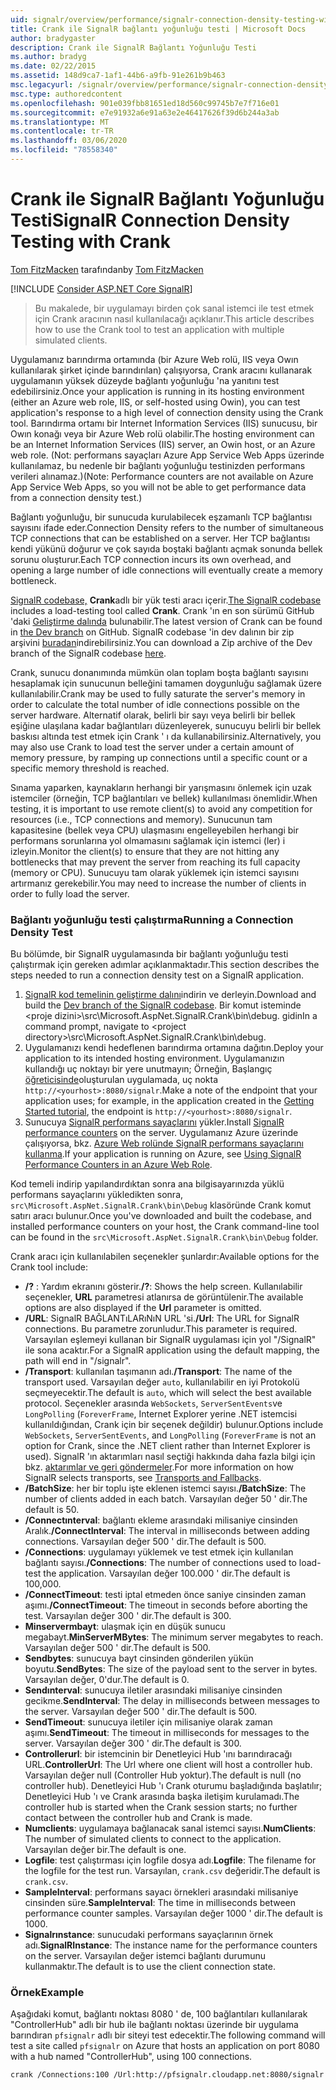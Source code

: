 ```yaml
---
uid: signalr/overview/performance/signalr-connection-density-testing-with-crank
title: Crank ile SignalR bağlantı yoğunluğu testi | Microsoft Docs
author: bradygaster
description: Crank ile SignalR Bağlantı Yoğunluğu Testi
ms.author: bradyg
ms.date: 02/22/2015
ms.assetid: 148d9ca7-1af1-44b6-a9fb-91e261b9b463
msc.legacyurl: /signalr/overview/performance/signalr-connection-density-testing-with-crank
msc.type: authoredcontent
ms.openlocfilehash: 901e039fbb81651ed18d560c99745b7e7f716e01
ms.sourcegitcommit: e7e91932a6e91a63e2e46417626f39d6b244a3ab
ms.translationtype: MT
ms.contentlocale: tr-TR
ms.lasthandoff: 03/06/2020
ms.locfileid: "78558340"
---
```

# <a name="signalr-connection-density-testing-with-crank"></a><span data-ttu-id="3cbb6-103">Crank ile SignalR Bağlantı Yoğunluğu Testi</span><span class="sxs-lookup"><span data-stu-id="3cbb6-103">SignalR Connection Density Testing with Crank</span></span>

<span data-ttu-id="3cbb6-104">[Tom FitzMacken](https://github.com/tfitzmac) tarafından</span><span class="sxs-lookup"><span data-stu-id="3cbb6-104">by [Tom FitzMacken](https://github.com/tfitzmac)</span></span>

[!INCLUDE [Consider ASP.NET Core SignalR](~/includes/signalr/signalr-version-disambiguation.md)]

> <span data-ttu-id="3cbb6-105">Bu makalede, bir uygulamayı birden çok sanal istemci ile test etmek için Crank aracının nasıl kullanılacağı açıklanır.</span><span class="sxs-lookup"><span data-stu-id="3cbb6-105">This article describes how to use the Crank tool to test an application with multiple simulated clients.</span></span>

<span data-ttu-id="3cbb6-106">Uygulamanız barındırma ortamında (bir Azure Web rolü, IIS veya Owın kullanılarak şirket içinde barındırılan) çalışıyorsa, Crank aracını kullanarak uygulamanın yüksek düzeyde bağlantı yoğunluğu 'na yanıtını test edebilirsiniz.</span><span class="sxs-lookup"><span data-stu-id="3cbb6-106">Once your application is running in its hosting environment (either an Azure web role, IIS, or self-hosted using Owin), you can test application's response to a high level of connection density using the Crank tool.</span></span> <span data-ttu-id="3cbb6-107">Barındırma ortamı bir Internet Information Services (IIS) sunucusu, bir Owın konağı veya bir Azure Web rolü olabilir.</span><span class="sxs-lookup"><span data-stu-id="3cbb6-107">The hosting environment can be an Internet Information Services (IIS) server, an Owin host, or an Azure web role.</span></span> <span data-ttu-id="3cbb6-108">(Not: performans sayaçları Azure App Service Web Apps üzerinde kullanılamaz, bu nedenle bir bağlantı yoğunluğu testinizden performans verileri alınamaz.)</span><span class="sxs-lookup"><span data-stu-id="3cbb6-108">(Note: Performance counters are not available on Azure App Service Web Apps, so you will not be able to get performance data from a connection density test.)</span></span>

<span data-ttu-id="3cbb6-109">Bağlantı yoğunluğu, bir sunucuda kurulabilecek eşzamanlı TCP bağlantısı sayısını ifade eder.</span><span class="sxs-lookup"><span data-stu-id="3cbb6-109">Connection Density refers to the number of simultaneous TCP connections that can be established on a server.</span></span> <span data-ttu-id="3cbb6-110">Her TCP bağlantısı kendi yükünü doğurur ve çok sayıda boştaki bağlantı açmak sonunda bellek sorunu oluşturur.</span><span class="sxs-lookup"><span data-stu-id="3cbb6-110">Each TCP connection incurs its own overhead, and opening a large number of idle connections will eventually create a memory bottleneck.</span></span>

<span data-ttu-id="3cbb6-111">[SignalR codebase,](https://github.com/signalr/signalr) **Crank**adlı bir yük testi aracı içerir.</span><span class="sxs-lookup"><span data-stu-id="3cbb6-111">[The SignalR codebase](https://github.com/signalr/signalr) includes a load-testing tool called **Crank**.</span></span> <span data-ttu-id="3cbb6-112">Crank 'ın en son sürümü GitHub 'daki [Geliştirme dalında](https://github.com/SignalR/signalr/tree/dev) bulunabilir.</span><span class="sxs-lookup"><span data-stu-id="3cbb6-112">The latest version of Crank can be found in [the Dev branch](https://github.com/SignalR/signalr/tree/dev) on GitHub.</span></span> <span data-ttu-id="3cbb6-113">SignalR codebase 'in dev dalının bir zip arşivini [buradan](https://github.com/SignalR/SignalR/archive/dev.zip)indirebilirsiniz.</span><span class="sxs-lookup"><span data-stu-id="3cbb6-113">You can download a Zip archive of the Dev branch of the SignalR codebase [here](https://github.com/SignalR/SignalR/archive/dev.zip).</span></span>

<span data-ttu-id="3cbb6-114">Crank, sunucu donanımında mümkün olan toplam boşta bağlantı sayısını hesaplamak için sunucunun belleğini tamamen doygunluğu sağlamak üzere kullanılabilir.</span><span class="sxs-lookup"><span data-stu-id="3cbb6-114">Crank may be used to fully saturate the server's memory in order to calculate the total number of idle connections possible on the server hardware.</span></span> <span data-ttu-id="3cbb6-115">Alternatif olarak, belirli bir sayı veya belirli bir bellek eşiğine ulaşılana kadar bağlantıları düzenleyerek, sunucuyu belirli bir bellek baskısı altında test etmek için Crank ' ı da kullanabilirsiniz.</span><span class="sxs-lookup"><span data-stu-id="3cbb6-115">Alternatively, you may also use Crank to load test the server under a certain amount of memory pressure, by ramping up connections until a specific count or a specific memory threshold is reached.</span></span>

<span data-ttu-id="3cbb6-116">Sınama yaparken, kaynakların herhangi bir yarışmasını önlemek için uzak istemciler (örneğin, TCP bağlantıları ve bellek) kullanılması önemlidir.</span><span class="sxs-lookup"><span data-stu-id="3cbb6-116">When testing, it is important to use remote client(s) to avoid any competition for resources (i.e., TCP connections and memory).</span></span> <span data-ttu-id="3cbb6-117">Sunucunun tam kapasitesine (bellek veya CPU) ulaşmasını engelleyebilen herhangi bir performans sorunlarına yol olmamasını sağlamak için istemci (ler) i izleyin.</span><span class="sxs-lookup"><span data-stu-id="3cbb6-117">Monitor the client(s) to ensure that they are not hitting any bottlenecks that may prevent the server from reaching its full capacity (memory or CPU).</span></span> <span data-ttu-id="3cbb6-118">Sunucuyu tam olarak yüklemek için istemci sayısını artırmanız gerekebilir.</span><span class="sxs-lookup"><span data-stu-id="3cbb6-118">You may need to increase the number of clients in order to fully load the server.</span></span>

### <a name="running-a-connection-density-test"></a><span data-ttu-id="3cbb6-119">Bağlantı yoğunluğu testi çalıştırma</span><span class="sxs-lookup"><span data-stu-id="3cbb6-119">Running a Connection Density Test</span></span>

<span data-ttu-id="3cbb6-120">Bu bölümde, bir SignalR uygulamasında bir bağlantı yoğunluğu testi çalıştırmak için gereken adımlar açıklanmaktadır.</span><span class="sxs-lookup"><span data-stu-id="3cbb6-120">This section describes the steps needed to run a connection density test on a SignalR application.</span></span>

1. <span data-ttu-id="3cbb6-121">[SignalR kod temelinin geliştirme dalını](https://github.com/SignalR/SignalR/archive/dev.zip)indirin ve derleyin.</span><span class="sxs-lookup"><span data-stu-id="3cbb6-121">Download and build the [Dev branch of the SignalR codebase](https://github.com/SignalR/SignalR/archive/dev.zip).</span></span> <span data-ttu-id="3cbb6-122">Bir komut isteminde &lt;proje dizini&gt;\src\Microsoft.AspNet.SignalR.Crank\bin\debug. gidin</span><span class="sxs-lookup"><span data-stu-id="3cbb6-122">In a command prompt, navigate to &lt;project directory&gt;\src\Microsoft.AspNet.SignalR.Crank\bin\debug.</span></span>
2. <span data-ttu-id="3cbb6-123">Uygulamanızı kendi hedeflenen barındırma ortamına dağıtın.</span><span class="sxs-lookup"><span data-stu-id="3cbb6-123">Deploy your application to its intended hosting environment.</span></span> <span data-ttu-id="3cbb6-124">Uygulamanızın kullandığı uç noktayı bir yere unutmayın; Örneğin, Başlangıç [öğreticisinde](../getting-started/tutorial-getting-started-with-signalr.md)oluşturulan uygulamada, uç nokta `http://<yourhost>:8080/signalr`.</span><span class="sxs-lookup"><span data-stu-id="3cbb6-124">Make a note of the endpoint that your application uses; for example, in the application created in the [Getting Started tutorial](../getting-started/tutorial-getting-started-with-signalr.md), the endpoint is `http://<yourhost>:8080/signalr`.</span></span>
3. <span data-ttu-id="3cbb6-125">Sunucuya [SignalR performans sayaçlarını](signalr-performance.md#perfcounters) yükler.</span><span class="sxs-lookup"><span data-stu-id="3cbb6-125">Install [SignalR performance counters](signalr-performance.md#perfcounters) on the server.</span></span> <span data-ttu-id="3cbb6-126">Uygulamanız Azure üzerinde çalışıyorsa, bkz. [Azure Web rolünde SignalR performans sayaçlarını kullanma](using-signalr-performance-counters-in-an-azure-web-role.md).</span><span class="sxs-lookup"><span data-stu-id="3cbb6-126">If your application is running on Azure, see [Using SignalR Performance Counters in an Azure Web Role](using-signalr-performance-counters-in-an-azure-web-role.md).</span></span>

<span data-ttu-id="3cbb6-127">Kod temeli indirip yapılandırdıktan sonra ana bilgisayarınızda yüklü performans sayaçlarını yükledikten sonra, `src\Microsoft.AspNet.SignalR.Crank\bin\Debug` klasöründe Crank komut satırı aracı bulunur.</span><span class="sxs-lookup"><span data-stu-id="3cbb6-127">Once you've downloaded and built the codebase, and installed performance counters on your host, the Crank command-line tool can be found in the `src\Microsoft.AspNet.SignalR.Crank\bin\Debug` folder.</span></span>

<span data-ttu-id="3cbb6-128">Crank aracı için kullanılabilen seçenekler şunlardır:</span><span class="sxs-lookup"><span data-stu-id="3cbb6-128">Available options for the Crank tool include:</span></span>

- <span data-ttu-id="3cbb6-129">**/?** : Yardım ekranını gösterir.</span><span class="sxs-lookup"><span data-stu-id="3cbb6-129">**/?**: Shows the help screen.</span></span> <span data-ttu-id="3cbb6-130">Kullanılabilir seçenekler, **URL** parametresi atlanırsa de görüntülenir.</span><span class="sxs-lookup"><span data-stu-id="3cbb6-130">The available options are also displayed if the **Url** parameter is omitted.</span></span>
- <span data-ttu-id="3cbb6-131">**/URL**: SignalR BAĞLANTıLARıNıN URL 'si.</span><span class="sxs-lookup"><span data-stu-id="3cbb6-131">**/Url**: The URL for SignalR connections.</span></span> <span data-ttu-id="3cbb6-132">Bu parametre zorunludur.</span><span class="sxs-lookup"><span data-stu-id="3cbb6-132">This parameter is required.</span></span> <span data-ttu-id="3cbb6-133">Varsayılan eşlemeyi kullanan bir SignalR uygulaması için yol "/SignalR" ile sona acaktır.</span><span class="sxs-lookup"><span data-stu-id="3cbb6-133">For a SignalR application using the default mapping, the path will end in "/signalr".</span></span>
- <span data-ttu-id="3cbb6-134">**/Transport**: kullanılan taşımanın adı.</span><span class="sxs-lookup"><span data-stu-id="3cbb6-134">**/Transport**: The name of the transport used.</span></span> <span data-ttu-id="3cbb6-135">Varsayılan değer `auto`, kullanılabilir en iyi Protokolü seçmeyecektir.</span><span class="sxs-lookup"><span data-stu-id="3cbb6-135">The default is `auto`, which will select the best available protocol.</span></span> <span data-ttu-id="3cbb6-136">Seçenekler arasında `WebSockets`, `ServerSentEvents`ve `LongPolling` (`ForeverFrame`, Internet Explorer yerine .NET istemcisi kullanıldığından, Crank için bir seçenek değildir) bulunur.</span><span class="sxs-lookup"><span data-stu-id="3cbb6-136">Options include `WebSockets`, `ServerSentEvents`, and `LongPolling` (`ForeverFrame` is not an option for Crank, since the .NET client rather than Internet Explorer is used).</span></span> <span data-ttu-id="3cbb6-137">SignalR 'ın aktarımları nasıl seçtiği hakkında daha fazla bilgi için bkz. [aktarımlar ve geri göndermeler](../getting-started/introduction-to-signalr.md#transports).</span><span class="sxs-lookup"><span data-stu-id="3cbb6-137">For more information on how SignalR selects transports, see [Transports and Fallbacks](../getting-started/introduction-to-signalr.md#transports).</span></span>
- <span data-ttu-id="3cbb6-138">**/BatchSize**: her bir toplu işte eklenen istemci sayısı.</span><span class="sxs-lookup"><span data-stu-id="3cbb6-138">**/BatchSize**: The number of clients added in each batch.</span></span> <span data-ttu-id="3cbb6-139">Varsayılan değer 50 ' dir.</span><span class="sxs-lookup"><span data-stu-id="3cbb6-139">The default is 50.</span></span>
- <span data-ttu-id="3cbb6-140">**/Connectınterval**: bağlantı ekleme arasındaki milisaniye cinsinden Aralık.</span><span class="sxs-lookup"><span data-stu-id="3cbb6-140">**/ConnectInterval**: The interval in milliseconds between adding connections.</span></span> <span data-ttu-id="3cbb6-141">Varsayılan değer 500 ' dir.</span><span class="sxs-lookup"><span data-stu-id="3cbb6-141">The default is 500.</span></span>
- <span data-ttu-id="3cbb6-142">**/Connections**: uygulamayı yüklemek ve test etmek için kullanılan bağlantı sayısı.</span><span class="sxs-lookup"><span data-stu-id="3cbb6-142">**/Connections**: The number of connections used to load-test the application.</span></span> <span data-ttu-id="3cbb6-143">Varsayılan değer 100.000 ' dir.</span><span class="sxs-lookup"><span data-stu-id="3cbb6-143">The default is 100,000.</span></span>
- <span data-ttu-id="3cbb6-144">**/ConnectTimeout**: testi iptal etmeden önce saniye cinsinden zaman aşımı.</span><span class="sxs-lookup"><span data-stu-id="3cbb6-144">**/ConnectTimeout**: The timeout in seconds before aborting the test.</span></span> <span data-ttu-id="3cbb6-145">Varsayılan değer 300 ' dir.</span><span class="sxs-lookup"><span data-stu-id="3cbb6-145">The default is 300.</span></span>
- <span data-ttu-id="3cbb6-146">**Minservermbayt**: ulaşmak için en düşük sunucu megabayt.</span><span class="sxs-lookup"><span data-stu-id="3cbb6-146">**MinServerMBytes**: The minimum server megabytes to reach.</span></span> <span data-ttu-id="3cbb6-147">Varsayılan değer 500 ' dir.</span><span class="sxs-lookup"><span data-stu-id="3cbb6-147">The default is 500.</span></span>
- <span data-ttu-id="3cbb6-148">**Sendbytes**: sunucuya bayt cinsinden gönderilen yükün boyutu.</span><span class="sxs-lookup"><span data-stu-id="3cbb6-148">**SendBytes**: The size of the payload sent to the server in bytes.</span></span> <span data-ttu-id="3cbb6-149">Varsayılan değer, 0'dur.</span><span class="sxs-lookup"><span data-stu-id="3cbb6-149">The default is 0.</span></span>
- <span data-ttu-id="3cbb6-150">**Sendınterval**: sunucuya iletiler arasındaki milisaniye cinsinden gecikme.</span><span class="sxs-lookup"><span data-stu-id="3cbb6-150">**SendInterval**: The delay in milliseconds between messages to the server.</span></span> <span data-ttu-id="3cbb6-151">Varsayılan değer 500 ' dir.</span><span class="sxs-lookup"><span data-stu-id="3cbb6-151">The default is 500.</span></span>
- <span data-ttu-id="3cbb6-152">**SendTimeout**: sunucuya iletiler için milisaniye olarak zaman aşımı.</span><span class="sxs-lookup"><span data-stu-id="3cbb6-152">**SendTimeout**: The timeout in milliseconds for messages to the server.</span></span> <span data-ttu-id="3cbb6-153">Varsayılan değer 300 ' dir.</span><span class="sxs-lookup"><span data-stu-id="3cbb6-153">The default is 300.</span></span>
- <span data-ttu-id="3cbb6-154">**Controllerurl**: bir istemcinin bir Denetleyici Hub 'ını barındıracağı URL.</span><span class="sxs-lookup"><span data-stu-id="3cbb6-154">**ControllerUrl**: The Url where one client will host a controller hub.</span></span> <span data-ttu-id="3cbb6-155">Varsayılan değer null (Controller Hub yoktur).</span><span class="sxs-lookup"><span data-stu-id="3cbb6-155">The default is null (no controller hub).</span></span> <span data-ttu-id="3cbb6-156">Denetleyici Hub 'ı Crank oturumu başladığında başlatılır; Denetleyici Hub 'ı ve Crank arasında başka iletişim kurulamadı.</span><span class="sxs-lookup"><span data-stu-id="3cbb6-156">The controller hub is started when the Crank session starts; no further contact between the controller hub and Crank is made.</span></span>
- <span data-ttu-id="3cbb6-157">**Numclients**: uygulamaya bağlanacak sanal istemci sayısı.</span><span class="sxs-lookup"><span data-stu-id="3cbb6-157">**NumClients**: The number of simulated clients to connect to the application.</span></span> <span data-ttu-id="3cbb6-158">Varsayılan değer bir.</span><span class="sxs-lookup"><span data-stu-id="3cbb6-158">The default is one.</span></span>
- <span data-ttu-id="3cbb6-159">**Logfile**: test çalıştırması için logfile dosya adı.</span><span class="sxs-lookup"><span data-stu-id="3cbb6-159">**Logfile**: The filename for the logfile for the test run.</span></span> <span data-ttu-id="3cbb6-160">Varsayılan, `crank.csv` değeridir.</span><span class="sxs-lookup"><span data-stu-id="3cbb6-160">The default is `crank.csv`.</span></span>
- <span data-ttu-id="3cbb6-161">**SampleInterval**: performans sayacı örnekleri arasındaki milisaniye cinsinden süre.</span><span class="sxs-lookup"><span data-stu-id="3cbb6-161">**SampleInterval**: The time in milliseconds between performance counter samples.</span></span> <span data-ttu-id="3cbb6-162">Varsayılan değer 1000 ' dir.</span><span class="sxs-lookup"><span data-stu-id="3cbb6-162">The default is 1000.</span></span>
- <span data-ttu-id="3cbb6-163">**Signalrınstance**: sunucudaki performans sayaçlarının örnek adı.</span><span class="sxs-lookup"><span data-stu-id="3cbb6-163">**SignalRInstance**: The instance name for the performance counters on the server.</span></span> <span data-ttu-id="3cbb6-164">Varsayılan değer istemci bağlantı durumunu kullanmaktır.</span><span class="sxs-lookup"><span data-stu-id="3cbb6-164">The default is to use the client connection state.</span></span>

### <a name="example"></a><span data-ttu-id="3cbb6-165">Örnek</span><span class="sxs-lookup"><span data-stu-id="3cbb6-165">Example</span></span>

<span data-ttu-id="3cbb6-166">Aşağıdaki komut, bağlantı noktası 8080 ' de, 100 bağlantıları kullanılarak "ControllerHub" adlı bir hub ile bağlantı noktası üzerinde bir uygulama barındıran `pfsignalr` adlı bir siteyi test edecektir.</span><span class="sxs-lookup"><span data-stu-id="3cbb6-166">The following command will test a site called `pfsignalr` on Azure that hosts an application on port 8080 with a hub named "ControllerHub", using 100 connections.</span></span>

`crank /Connections:100 /Url:http://pfsignalr.cloudapp.net:8080/signalr`
